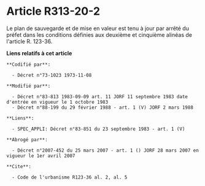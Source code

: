 # Article R313-20-2

Le plan de sauvegarde et de mise en valeur est tenu à jour par arrêté du préfet dans les conditions définies aux deuxième et
cinquième alinéas de l'article R. 123-36.

**Liens relatifs à cet article**

	**Codifié par**:

	  - Décret n°73-1023 1973-11-08

	**Modifié par**:

	  - Décret n°83-813 1983-09-09 art. 11 JORF 11 septembre 1983 date d'entrée en vigueur le 1 octobre 1983
	  - Décret n°88-199 du 29 février 1988 - art. 1 (V) JORF 2 mars 1988

	**Liens**:

	  - SPEC_APPLI: Décret n°83-851 du 23 septembre 1983 - art. 1 (V)

	**Abrogé par**:

	  - Décret n°2007-452 du 25 mars 2007 - art. 1 () JORF 28 mars 2007 en vigueur le 1er avril 2007

	**Cite**:

	  - Code de l'urbanisme R123-36 al. 2, al. 5
